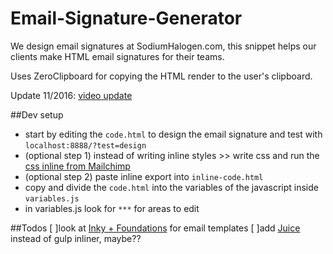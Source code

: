 # Email-Signature-Generator
We design email signatures at SodiumHalogen.com, this snippet helps our clients make HTML email signatures for their teams.

Uses ZeroClipboard for copying the HTML render to the user's clipboard.

Update 11/2016: [video update](http://sodiumhalogen.com/up_c/updates-email-sig-gen-2016_s-9fP8STTXWi.mp4)

##Dev setup
- start by editing the `code.html` to design the email signature and test with `localhost:8888/?test=design`
- (optional step 1) instead of writing inline styles >> write css and run the [css inline from Mailchimp](http://templates.mailchimp.com/resources/inline-css/)
- (optional step 2) paste inline export into `inline-code.html` 
- copy and divide the `code.html` into the variables of the javascript inside `variables.js`
- in variables.js look for `***` for areas to edit

##Todos
[ ]look at [Inky + Foundations](https://foundation.zurb.com/emails/docs/) for email templates
[ ]add [Juice](https://github.com/Automattic/juice) instead of gulp inliner, maybe??
